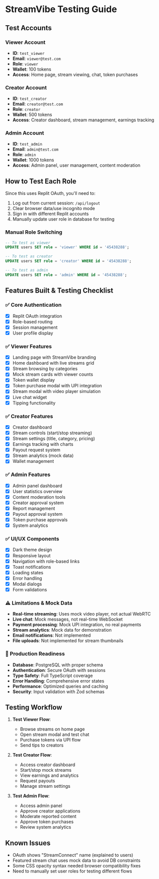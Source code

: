 # StreamVibe Testing Guide

## Test Accounts

### Viewer Account
- **ID**: `test_viewer`
- **Email**: `viewer@test.com`
- **Role**: `viewer`
- **Wallet**: 100 tokens
- **Access**: Home page, stream viewing, chat, token purchases

### Creator Account
- **ID**: `test_creator` 
- **Email**: `creator@test.com`
- **Role**: `creator`
- **Wallet**: 500 tokens
- **Access**: Creator dashboard, stream management, earnings tracking

### Admin Account
- **ID**: `test_admin`
- **Email**: `admin@test.com`
- **Role**: `admin`
- **Wallet**: 1000 tokens
- **Access**: Admin panel, user management, content moderation

## How to Test Each Role

Since this uses Replit OAuth, you'll need to:
1. Log out from current session: `/api/logout`
2. Clear browser data/use incognito mode
3. Sign in with different Replit accounts
4. Manually update user role in database for testing

### Manual Role Switching
```sql
-- To test as viewer
UPDATE users SET role = 'viewer' WHERE id = '45438288';

-- To test as creator  
UPDATE users SET role = 'creator' WHERE id = '45438288';

-- To test as admin
UPDATE users SET role = 'admin' WHERE id = '45438288';
```

## Features Built & Testing Checklist

### ✅ Core Authentication
- [x] Replit OAuth integration
- [x] Role-based routing
- [x] Session management
- [x] User profile display

### ✅ Viewer Features
- [x] Landing page with StreamVibe branding
- [x] Home dashboard with live streams grid
- [x] Stream browsing by categories
- [x] Mock stream cards with viewer counts
- [x] Token wallet display
- [x] Token purchase modal with UPI integration
- [x] Stream modal with video player simulation
- [x] Live chat widget
- [x] Tipping functionality

### ✅ Creator Features  
- [x] Creator dashboard
- [x] Stream controls (start/stop streaming)
- [x] Stream settings (title, category, pricing)
- [x] Earnings tracking with charts
- [x] Payout request system
- [x] Stream analytics (mock data)
- [x] Wallet management

### ✅ Admin Features
- [x] Admin panel dashboard
- [x] User statistics overview
- [x] Content moderation tools
- [x] Creator approval system
- [x] Report management
- [x] Payout approval system
- [x] Token purchase approvals
- [x] System analytics

### ✅ UI/UX Components
- [x] Dark theme design
- [x] Responsive layout
- [x] Navigation with role-based links
- [x] Toast notifications
- [x] Loading states
- [x] Error handling
- [x] Modal dialogs
- [x] Form validations

### ⚠️ Limitations & Mock Data
- **Real-time streaming**: Uses mock video player, not actual WebRTC
- **Live chat**: Mock messages, not real-time WebSocket
- **Payment processing**: Mock UPI integration, no real payments
- **Stream analytics**: Mock data for demonstration
- **Email notifications**: Not implemented
- **File uploads**: Not implemented for stream thumbnails

### 🚀 Production Readiness
- **Database**: PostgreSQL with proper schema
- **Authentication**: Secure OAuth with sessions
- **Type Safety**: Full TypeScript coverage
- **Error Handling**: Comprehensive error states
- **Performance**: Optimized queries and caching
- **Security**: Input validation with Zod schemas

## Testing Workflow

1. **Test Viewer Flow**:
   - Browse streams on home page
   - Open stream modal and test chat
   - Purchase tokens via UPI flow
   - Send tips to creators

2. **Test Creator Flow**:
   - Access creator dashboard
   - Start/stop mock streams
   - View earnings and analytics
   - Request payouts
   - Manage stream settings

3. **Test Admin Flow**:
   - Access admin panel
   - Approve creator applications
   - Moderate reported content
   - Approve token purchases
   - Review system analytics

## Known Issues
- OAuth shows "StreamConnect" name (explained to users)
- Featured stream chat uses mock data to avoid DB constraints
- Some CSS opacity syntax needed browser compatibility fixes
- Need to manually set user roles for testing different flows
